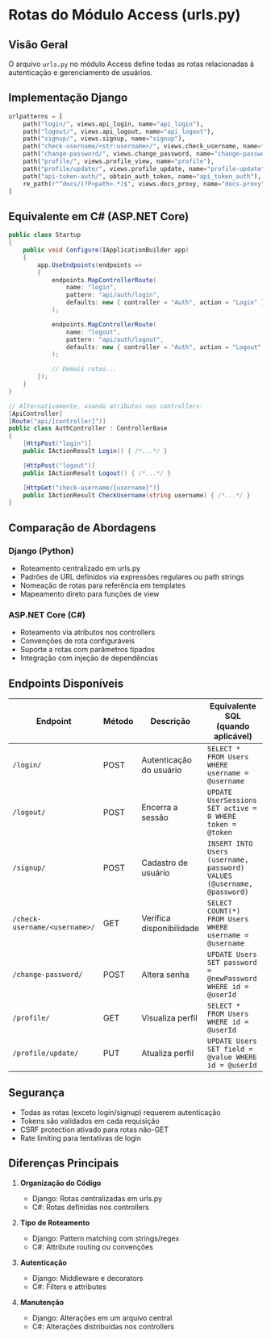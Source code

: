 # Rotas do Módulo Access (urls.py)

## Visão Geral
O arquivo `urls.py` no módulo Access define todas as rotas relacionadas à autenticação e gerenciamento de usuários.

## Implementação Django

```python
urlpatterns = [
    path("login/", views.api_login, name="api_login"),
    path("logout/", views.api_logout, name="api_logout"),
    path("signup/", views.signup, name="signup"),
    path("check-username/<str:username>/", views.check_username, name="check-username"),
    path("change-password/", views.change_password, name="change-password"),
    path("profile/", views.profile_view, name="profile"),
    path("profile/update/", views.profile_update, name="profile-update"),
    path("api-token-auth/", obtain_auth_token, name="api_token_auth"),
    re_path(r"^docs/(?P<path>.*)$", views.docs_proxy, name="docs-proxy"),
]
```

## Equivalente em C# (ASP.NET Core)

```csharp
public class Startup
{
    public void Configure(IApplicationBuilder app)
    {
        app.UseEndpoints(endpoints =>
        {
            endpoints.MapControllerRoute(
                name: "login",
                pattern: "api/auth/login",
                defaults: new { controller = "Auth", action = "Login" }
            );

            endpoints.MapControllerRoute(
                name: "logout",
                pattern: "api/auth/logout",
                defaults: new { controller = "Auth", action = "Logout" }
            );

            // Demais rotas...
        });
    }
}

// Alternativamente, usando atributos nos controllers:
[ApiController]
[Route("api/[controller]")]
public class AuthController : ControllerBase
{
    [HttpPost("login")]
    public IActionResult Login() { /*...*/ }

    [HttpPost("logout")]
    public IActionResult Logout() { /*...*/ }

    [HttpGet("check-username/{username}")]
    public IActionResult CheckUsername(string username) { /*...*/ }
}
```

## Comparação de Abordagens

### Django (Python)
- Roteamento centralizado em urls.py
- Padrões de URL definidos via expressões regulares ou path strings
- Nomeação de rotas para referência em templates
- Mapeamento direto para funções de view

### ASP.NET Core (C#)
- Roteamento via atributos nos controllers
- Convenções de rota configuráveis
- Suporte a rotas com parâmetros tipados
- Integração com injeção de dependências

## Endpoints Disponíveis

| Endpoint | Método | Descrição | Equivalente SQL (quando aplicável) |
|----------|---------|-----------|-----------------------------------|
| `/login/` | POST | Autenticação do usuário | `SELECT * FROM Users WHERE username = @username` |
| `/logout/` | POST | Encerra a sessão | `UPDATE UserSessions SET active = 0 WHERE token = @token` |
| `/signup/` | POST | Cadastro de usuário | `INSERT INTO Users (username, password) VALUES (@username, @password)` |
| `/check-username/<username>/` | GET | Verifica disponibilidade | `SELECT COUNT(*) FROM Users WHERE username = @username` |
| `/change-password/` | POST | Altera senha | `UPDATE Users SET password = @newPassword WHERE id = @userId` |
| `/profile/` | GET | Visualiza perfil | `SELECT * FROM Users WHERE id = @userId` |
| `/profile/update/` | PUT | Atualiza perfil | `UPDATE Users SET field = @value WHERE id = @userId` |

## Segurança
- Todas as rotas (exceto login/signup) requerem autenticação
- Tokens são validados em cada requisição
- CSRF protection ativado para rotas não-GET
- Rate limiting para tentativas de login

## Diferenças Principais

1. **Organização do Código**
   - Django: Rotas centralizadas em urls.py
   - C#: Rotas definidas nos controllers

2. **Tipo de Roteamento**
   - Django: Pattern matching com strings/regex
   - C#: Attribute routing ou convenções

3. **Autenticação**
   - Django: Middleware e decorators
   - C#: Filters e attributes

4. **Manutenção**
   - Django: Alterações em um arquivo central
   - C#: Alterações distribuídas nos controllers
